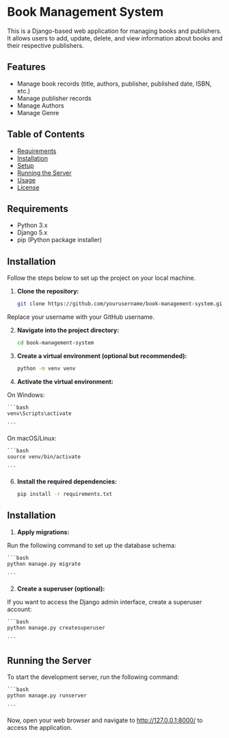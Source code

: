 # Book Management System

This is a Django-based web application for managing books and publishers. It allows users to add, update, delete, and view information about books and their respective publishers.

## Features

- Manage book records (title, authors, publisher, published date, ISBN, etc.)
- Manage publisher records
- Manage Authors
- Manage Genre

## Table of Contents

- [Requirements](#requirements)
- [Installation](#installation)
- [Setup](#setup)
- [Running the Server](#running-the-server)
- [Usage](#usage)
- [License](#license)

## Requirements

- Python 3.x
- Django 5.x
- pip (Python package installer)

## Installation

Follow the steps below to set up the project on your local machine.

1. **Clone the repository:**

   ```bash
   git clone https://github.com/yourusername/book-management-system.git
   ```

Replace your username with your GitHub username.

2. **Navigate into the project directory:**

   ```bash
   cd book-management-system

   ```

3. **Create a virtual environment (optional but recommended):**

   ```bash
   python -m venv venv

   ```

4. **Activate the virtual environment:**

On Windows:

    ```bash
    venv\Scripts\activate

    ```

On macOS/Linux:

    ```bash
    source venv/bin/activate

    ```

6. **Install the required dependencies:**

   ```bash
   pip install -r requirements.txt

   ```

## Installation

1. **Apply migrations:**

Run the following command to set up the database schema:

    ```bash 
    python manage.py migrate

    ```

2. **Create a superuser (optional):**

If you want to access the Django admin interface, create a superuser account:

    ```bash
    python manage.py createsuperuser

    ```

## Running the Server

To start the development server, run the following command:

    ```bash
    python manage.py runserver

    ```

Now, open your web browser and navigate to http://127.0.0.1:8000/ to access the application.
